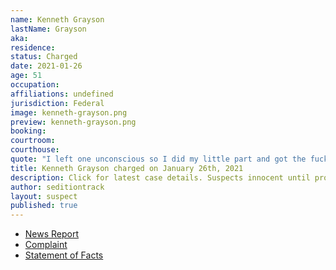 ```yaml
---
name: Kenneth Grayson
lastName: Grayson
aka: 
residence: 
status: Charged
date: 2021-01-26
age: 51
occupation: 
affiliations: undefined
jurisdiction: Federal
image: kenneth-grayson.png
preview: kenneth-grayson.png
booking: 
courtroom: 
courthouse: 
quote: "I left one unconscious so I did my little part and got the fuck out before I got arrested"
title: Kenneth Grayson charged on January 26th, 2021
description: Click for latest case details. Suspects innocent until proven guilty.
author: seditiontrack
layout: suspect
published: true
---
```

- [News Report](https://www.post-gazette.com/news/crime-courts/2021/01/26/Bridgeville-kenneth-grayson-charged-connection-Capitol-riot-insurrection/stories/202101260151)
- [Complaint](https://www.justice.gov/opa/page/file/1360506/download)
- [Statement of Facts](https://www.justice.gov/opa/page/file/1360506/download)
